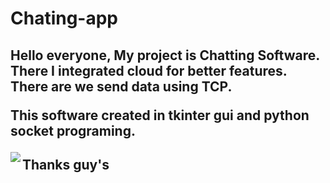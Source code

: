 <h1>Chating-app</h1>
<p> <h2>Hello everyone, 
My project is Chatting Software.
There I integrated cloud for better features. 
There are we send data using TCP. 



This software created in tkinter gui and python socket programing.
  </p></h2>
<img align="left"src="https://github.com/sagarjangid41/Chatting-app/raw/main/chatting%20software.png" />




<h2>Thanks guy's</h2>
